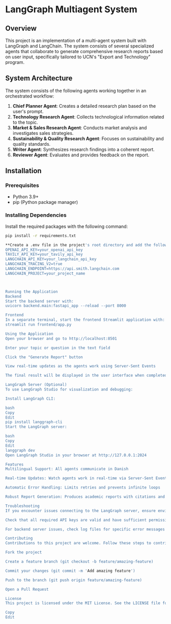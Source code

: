 # LangGraph Multiagent System

## Overview
This project is an implementation of a multi-agent system built with LangGraph and LangChain. The system consists of several specialized agents that collaborate to generate comprehensive research reports based on user input, specifically tailored to UCN's "Export and Technology" program.

## System Architecture
The system consists of the following agents working together in an orchestrated workflow:

1. **Chief Planner Agent**: Creates a detailed research plan based on the user's prompt.
2. **Technology Research Agent**: Collects technological information related to the topic.
3. **Market & Sales Research Agent**: Conducts market analysis and investigates sales strategies.
4. **Sustainability & Quality Research Agent**: Focuses on sustainability and quality standards.
5. **Writer Agent**: Synthesizes research findings into a coherent report.
6. **Reviewer Agent**: Evaluates and provides feedback on the report.

## Installation

### Prerequisites
- Python 3.9+
- pip (Python package manager)

### Installing Dependencies
Install the required packages with the following command:

```bash
pip install -r requirements.txt

**Create a .env file in the project's root directory and add the following API keys:**
OPENAI_API_KEY=your_openai_api_key
TAVILY_API_KEY=your_tavily_api_key
LANGCHAIN_API_KEY=your_langchain_api_key
LANGCHAIN_TRACING_V2=true
LANGCHAIN_ENDPOINT=https://api.smith.langchain.com
LANGCHAIN_PROJECT=your_project_name



Running the Application
Backend
Start the backend server with:
uvicorn backend.main:fastapi_app --reload --port 8000

Frontend
In a separate terminal, start the frontend Streamlit application with:
streamlit run frontend/app.py

Using the Application
Open your browser and go to http://localhost:8501

Enter your topic or question in the text field

Click the "Generate Report" button

View real-time updates as the agents work using Server-Sent Events

The final result will be displayed in the user interface when completed

LangGraph Server (Optional)
To use LangGraph Studio for visualization and debugging:

Install LangGraph CLI:

bash
Copy
Edit
pip install langgraph-cli
Start the LangGraph server:

bash
Copy
Edit
langgraph dev
Open LangGraph Studio in your browser at http://127.0.0.1:2024

Features
Multilingual Support: All agents communicate in Danish

Real-time Updates: Watch agents work in real-time via Server-Sent Events

Automatic Error Handling: Limits retries and prevents infinite loops

Robust Report Generation: Produces academic reports with citations and structured formatting

Troubleshooting
If you encounter issues connecting to the LangGraph server, ensure environment variables are properly configured

Check that all required API keys are valid and have sufficient permissions

For backend server issues, check log files for specific error messages

Contributing
Contributions to this project are welcome. Follow these steps to contribute:

Fork the project

Create a feature branch (git checkout -b feature/amazing-feature)

Commit your changes (git commit -m 'Add amazing feature')

Push to the branch (git push origin feature/amazing-feature)

Open a Pull Request

License
This project is licensed under the MIT License. See the LICENSE file for details.

Copy
Edit
